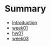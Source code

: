 # Summary

* [Introduction](README.md)
* [week01](week01/week01.md)
* [hw01](week01/hw01.md)
* [week03](week03/week03.md)

